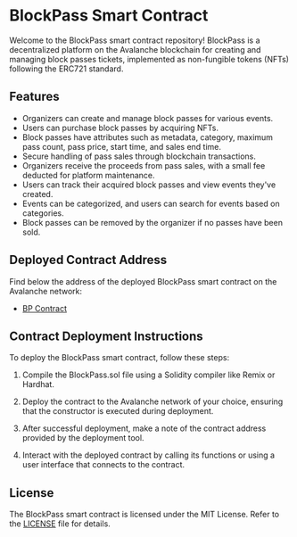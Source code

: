 # BlockPass Smart Contract

Welcome to the BlockPass smart contract repository! BlockPass is a decentralized platform on the Avalanche blockchain for creating and managing block passes tickets, implemented as non-fungible tokens (NFTs) following the ERC721 standard.

## Features

- Organizers can create and manage block passes for various events.
- Users can purchase block passes by acquiring NFTs.
- Block passes have attributes such as metadata, category, maximum pass count, pass price, start time, and sales end time.
- Secure handling of pass sales through blockchain transactions.
- Organizers receive the proceeds from pass sales, with a small fee deducted for platform maintenance.
- Users can track their acquired block passes and view events they've created.
- Events can be categorized, and users can search for events based on categories.
- Block passes can be removed by the organizer if no passes have been sold.

## Deployed Contract Address

Find below the address of the deployed BlockPass smart contract on the Avalanche network:

- [BP Contract](https://etherscan.io/address/0xabcde12345)

## Contract Deployment Instructions

To deploy the BlockPass smart contract, follow these steps:

1. Compile the BlockPass.sol file using a Solidity compiler like Remix or Hardhat.

2. Deploy the contract to the Avalanche network of your choice, ensuring that the constructor is executed during deployment.

3. After successful deployment, make a note of the contract address provided by the deployment tool.

4. Interact with the deployed contract by calling its functions or using a user interface that connects to the contract.

## License

The BlockPass smart contract is licensed under the MIT License. Refer to the [LICENSE](LICENSE) file for details.